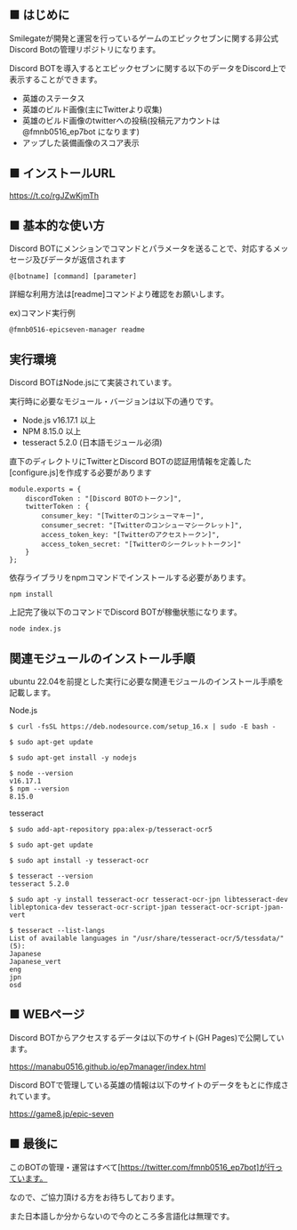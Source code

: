## ■ はじめに

Smilegateが開発と運営を行っているゲームのエピックセブンに関する非公式Discord Botの管理リポジトリになります。

Discord BOTを導入するとエピックセブンに関する以下のデータをDiscord上で表示することができます。

- 英雄のステータス
- 英雄のビルド画像(主にTwitterより収集)
- 英雄のビルド画像のtwitterへの投稿(投稿元アカウントは @fmnb0516_ep7bot になります)
- アップした装備画像のスコア表示

## ■ インストールURL

https://t.co/rgJZwKjmTh

## ■ 基本的な使い方

Discord BOTにメンションでコマンドとパラメータを送ることで、対応するメッセージ及びデータが返信されます

```
@[botname] [command] [parameter]
```

詳細な利用方法は[readme]コマンドより確認をお願いします。

 ex)コマンド実行例
```
@fmnb0516-epicseven-manager readme
```

## 実行環境

Discord BOTはNode.jsにて実装されています。

実行時に必要なモジュール・バージョンは以下の通りです。

- Node.js v16.17.1 以上
- NPM 8.15.0 以上
- tesseract 5.2.0 (日本語モジュール必須)

直下のディレクトリにTwitterとDiscord BOTの認証用情報を定義した[configure.js]を作成する必要があります

```
module.exports = {
    discordToken : "[Discord BOTのトークン]",
    twitterToken : {
        consumer_key: "[Twitterのコンシューマキー]",
        consumer_secret: "[Twitterのコンシューマシークレット]",
        access_token_key: "[Twitterのアクセストークン]",
        access_token_secret: "[Twitterのシークレットトークン]"
    }
};
```

依存ライブラリをnpmコマンドでインストールする必要があります。

```
npm install
```

上記完了後以下のコマンドでDiscord BOTが稼働状態になります。

```
node index.js
```

## 関連モジュールのインストール手順

ubuntu 22.04を前提とした実行に必要な関連モジュールのインストール手順を記載します。

Node.js
```
$ curl -fsSL https://deb.nodesource.com/setup_16.x | sudo -E bash -

$ sudo apt-get update

$ sudo apt-get install -y nodejs

$ node --version 
v16.17.1
$ npm --version 
8.15.0
```

tesseract
```
$ sudo add-apt-repository ppa:alex-p/tesseract-ocr5

$ sudo apt-get update

$ sudo apt install -y tesseract-ocr

$ tesseract --version 
tesseract 5.2.0 

$ sudo apt -y install tesseract-ocr tesseract-ocr-jpn libtesseract-dev libleptonica-dev tesseract-ocr-script-jpan tesseract-ocr-script-jpan-vert 

$ tesseract --list-langs
List of available languages in "/usr/share/tesseract-ocr/5/tessdata/" (5):
Japanese
Japanese_vert
eng
jpn
osd
```

## ■ WEBページ

Discord BOTからアクセスするデータは以下のサイト(GH Pages)で公開しています。

https://manabu0516.github.io/ep7manager/index.html

Discord BOTで管理している英雄の情報は以下のサイトのデータをもとに作成されています。

https://game8.jp/epic-seven

## ■ 最後に

このBOTの管理・運営はすべて[https://twitter.com/fmnb0516_ep7bot]が行っています。

なので、ご協力頂ける方をお待ちしております。

また日本語しか分からないので今のところ多言語化は無理です。